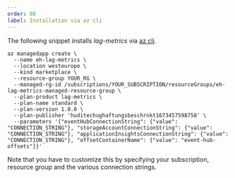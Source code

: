 ```yaml
--- 
order: 80
label: Installation via az cli
---
```


The following snippet installs _lag-metrics_ via [az cli](https://github.com/Azure/azure-cli).

```
az managedapp create \
  --name eh-lag-metrics \
  --location westeurope \
  --kind marketplace \
  --resource-group YOUR_RG \
  --managed-rg-id /subscriptions/YOUR_SUBSCRIPTION/resourceGroups/eh-lag-metrics-managed-resource-group \
  --plan-product lag-metrics \
  --plan-name standard \
  --plan-version 1.0.0 \
  --plan-publisher 'huditechughaftungsbeschrnkt1673457598758' \
  --parameters '{"eventHubConnectionString": {"value": "CONNECTION_STRING"}, "storageAccountConnectionString": {"value": "CONNECTION_STRING"}, "applicationInsightsConnectionString": {"value": "CONNECTION_STRING"}, "offsetContainerName": {"value": "event-hub-offsets"}}'
```
Note that you have to customize this by specifying your subscription, resource group and the
various connection strings.
